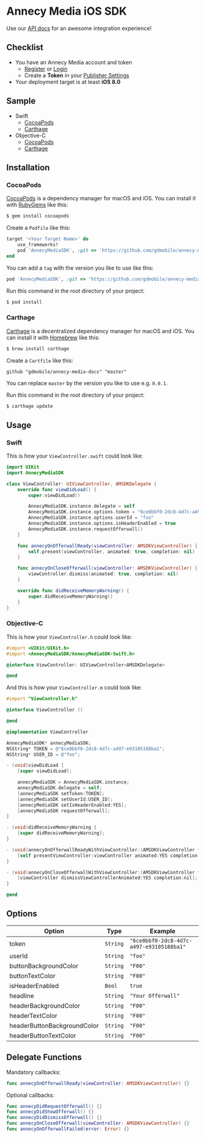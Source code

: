 # Annecy Media iOS SDK

Use our [API docs](https://admin.annecy.media/docs) for an awesome integration experience!

## Checklist

* You have an Annecy Media account and token
    * [Register](https://admin.annecy.media/getting-started) or [Login](https://admin.annecy.media/login)
    * Create a **Token** in your [Publisher Settings](https://admin.annecy.media/publishers)
* Your deployment target is at least **iOS 8.0**

## Sample

* Swift
    * [CocoaPods](https://github.com/gdmobile/annecy-media-ios-sdk/tree/master/SampleProject/SampleSwiftPods)
    * [Carthage](https://github.com/gdmobile/annecy-media-ios-sdk/tree/master/SampleProject/SampleSwiftCarthage)
* Objective-C
    * [CocoaPods](https://github.com/gdmobile/annecy-media-ios-sdk/tree/master/SampleProject/SampleObjCPods)
    * [Carthage](https://github.com/gdmobile/annecy-media-ios-sdk/tree/master/SampleProject/SampleObjCCarthage)

## Installation

### CocoaPods

[CocoaPods](https://cocoapods.org) is a dependency manager for macOS and iOS. You can install it with [RubyGems](https://rubygems.org) like this:

``` bash
$ gem install cocoapods
```

Create a `Podfile` like this:

``` ruby
target '<Your Target Name>' do
    use_frameworks!
    pod 'AnnecyMediaSDK', :git => 'https://github.com/gdmobile/annecy-media-ios-sdk.git'
end
```

You can add a `tag` with the version you like to use like this:

``` ruby
pod 'AnnecyMediaSDK', :git => 'https://github.com/gdmobile/annecy-media-ios-sdk.git', :tag => '0.0.1'
```

Run this command in the root directory of your project:

```bash
$ pod install
```

### Carthage

[Carthage](https://github.com/Carthage/Carthage) is a decentralized dependency manager for macOS and iOS. You can install it with [Homebrew](https://brew.sh) like this:

``` bash
$ brew install carthage
```

Create a `Cartfile` like this:

```
github "gdmobile/annecy-media-docs" "master"
```

You can replace `master` by the version you like to use e.g. `0.0.1`.

Run this command in the root directory of your project:

``` bash
$ carthage update
```

## Usage

### Swift

This is how your `ViewController.swift` could look like:

``` swift
import UIKit
import AnnecyMediaSDK

class ViewController: UIViewController, AMSDKDelegate {
    override func viewDidLoad() {
        super.viewDidLoad()

        AnnecyMediaSDK.instance.delegate = self
        AnnecyMediaSDK.instance.options.token = "6ce0bbf0-2dc8-4d7c-a497-e93105188ba1"
        AnnecyMediaSDK.instance.options.userId = "foo"
        AnnecyMediaSDK.instance.options.isHeaderEnabled = true
        AnnecyMediaSDK.instance.requestOfferwall()
    }

    func annecyOnOfferwallReady(viewController: AMSDKViewController) {
        self.present(viewController, animated: true, completion: nil)
    }

    func annecyOnCloseOfferwall(viewController: AMSDKViewController) {
        viewController.dismiss(animated: true, completion: nil)
    }

    override func didReceiveMemoryWarning() {
        super.didReceiveMemoryWarning()
    }
}
```

### Objective-C

This is how your `ViewController.h` could look like:

``` objective-c
#import <UIKit/UIKit.h>
#import <AnnecyMediaSDK/AnnecyMediaSDK-Swift.h>

@interface ViewController: UIViewController<AMSDKDelegate>

@end
```

And this is how your `ViewController.m` could look like:

``` objective-c
#import "ViewController.h"

@interface ViewController ()

@end

@implementation ViewController

AnnecyMediaSDK* annecyMediaSDK;
NSString* TOKEN = @"6ce0bbf0-2dc8-4d7c-a497-e93105188ba1";
NSString* USER_ID = @"foo";

- (void)viewDidLoad {
    [super viewDidLoad];

    annecyMediaSDK = AnnecyMediaSDK.instance;
    annecyMediaSDK.delegate = self;
    [annecyMediaSDK setToken:TOKEN];
    [annecyMediaSDK setUserId:USER_ID];
    [annecyMediaSDK setIsHeaderEnabled:YES];
    [annecyMediaSDK requestOfferwall];
}

- (void)didReceiveMemoryWarning {
    [super didReceiveMemoryWarning];
}

- (void)annecyOnOfferwallReadyWithViewController:(AMSDKViewController * _Nonnull)viewController {
    [self presentViewController:viewController animated:YES completion:nil];
}

- (void)annecyOnCloseOfferwallWithViewController:(AMSDKViewController *)viewController {
    [viewController dismissViewControllerAnimated:YES completion:nil];
}

@end
```

## Options

| Option                      | Type     | Example |
| --------------------------- | -------- | ------- |
| token                       | `String` | `"6ce0bbf0-2dc8-4d7c-a497-e93105188ba1"` |
| userId                      | `String` | `"foo"` |
| buttonBackgroundColor       | `String` | `"F00"` |
| buttonTextColor             | `String` | `"F00"` |
| isHeaderEnabled             | `Bool`   | `true` |
| headline                    | `String` | `"Your Offerwall"` |
| headerBackgroundColor       | `String` | `"F00"` |
| headerTextColor             | `String` | `"F00"` |
| headerButtonBackgroundColor | `String` | `"F00"` |
| headerButtonTextColor       | `String` | `"F00"` |

## Delegate Functions

Mandatory callbacks:
``` swift
func annecyOnOfferwallReady(viewController: AMSDKViewController) {}
```

Optional callbacks:
``` swift
func annecyDidRequestOfferwall() {}
func annecyDidShowOfferwall() {}
func annecyDidDismissOfferwall() {}
func annecyOnCloseOfferwall(viewController: AMSDKViewController) {}
func annecyOnOfferwallFailed(error: Error) {}
```
